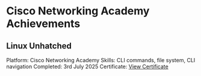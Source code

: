 # Cisco Networking Academy Achievements

## Linux Unhatched
Platform: Cisco Networking Academy
Skills: CLI commands, file system, CLI navigation
Completed: 3rd July 2025
Certificate: [View Certificate]()
